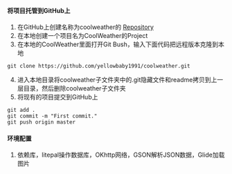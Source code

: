 #### 将项目托管到GitHub上

 1. 在GitHub上创建名称为coolweather的 [Repository][1]
 2. 在本地创建一个项目名为CoolWeather的Project
 3. 在本地的CoolWeather里面打开Git Bush，输入下面代码把远程版本克隆到本地

``` git
git clone https://github.com/yellowbaby1991/coolweather.git
```

 4. 进入本地目录将coolweather子文件夹中的.git隐藏文件和readme拷贝到上一层目录，然后删除coolweather子文件夹
 5. 将现有的项目提交到GitHub上

``` git
git add .
git commit -m "First commit."
git push origin master
```

#### 环境配置

 1. 依赖库，litepal操作数据库，OKhttp网络，GSON解析JSON数据，Glide加载图片

  [1]: https://github.com/yellowbaby1991/coolweather